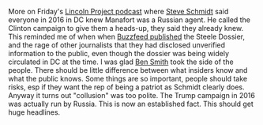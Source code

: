 More on Friday's <a href="https://podcasts.apple.com/us/podcast/bidens-acceptance-speech-election-interference-steve/id1514968525?i=1000488856251">Lincoln Project podcast</a> where <a href="https://en.wikipedia.org/wiki/Steve_Schmidt">Steve Schmidt</a> said everyone in 2016 in DC knew Manafort was a Russian agent. He called the Clinton campaign to give them a heads-up, they said they already knew. This reminded me of when when <a href="https://en.wikipedia.org/wiki/Steele_dossier#Publication_by_BuzzFeed_News">Buzzfeed published</a> the Steele Dossier, and the rage of other journalists that they had disclosed unverified information to the public, even though the dossier was being widely circulated in DC at the time. I was glad <a href="https://en.wikipedia.org/wiki/Ben_Smith_(journalist)">Ben Smith</a> took the side of the people. There should be little difference between what insiders know and what the public knows. Some things are so important, people should take risks, esp if they want the rep of being a patriot as Schmidt clearly does. Anyway it turns out "collusion" was too polite. The Trump campaign in 2016 was actually run by Russia. This is now an established fact. This should get huge headlines. 
